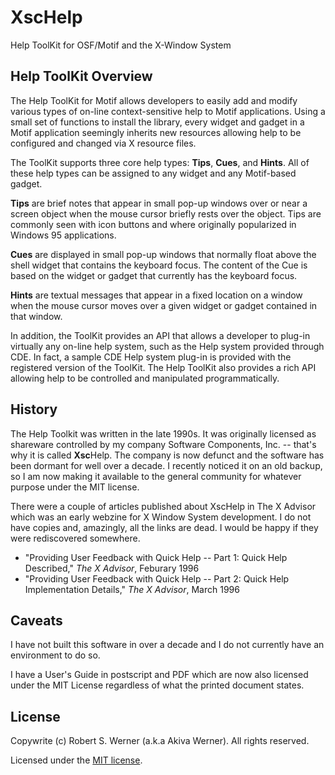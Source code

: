 # XscHelp
Help ToolKit for OSF/Motif and the X-Window System

## Help ToolKit Overview

The Help ToolKit for Motif allows developers to easily add and modify various 
types of on-line context-sensitive help to Motif applications.  Using a small 
set of functions to install the library, every widget and gadget in a Motif 
application seemingly inherits new resources allowing help to be configured 
and changed via X resource files.

The ToolKit supports three core help types: **Tips**, **Cues**, and **Hints**.  All of 
these help types can be assigned to any widget and any Motif-based gadget.

**Tips** are brief notes that appear in small pop-up windows over or near a 
screen object when the mouse cursor briefly rests over the object. Tips 
are commonly seen with icon buttons and where originally popularized in 
Windows 95 applications.

**Cues** are displayed in small pop-up windows that normally float above the 
shell widget that contains the keyboard focus. The content of the Cue is 
based on the widget or gadget that currently has the keyboard focus. 

**Hints** are textual messages that appear in a fixed location on a window when 
the mouse cursor moves over a given widget or gadget contained in that window.

In addition, the ToolKit provides an API that allows a developer to plug-in 
virtually any on-line help system, such as the Help system provided through 
CDE.  In fact, a sample CDE Help system plug-in is provided with the 
registered version of the ToolKit. The Help ToolKit also provides a rich 
API allowing help to be controlled and manipulated programmatically.

## History

The Help Toolkit was written in the late 1990s.  It was originally licensed as
shareware controlled by my company Software Components, Inc. -- that's why it is
called **Xsc**Help. The company is now defunct and the software has been dormant for well over a decade.  I recently noticed it on an old backup, so I am now making
it available to the general community for whatever purpose under the MIT license.

There were a couple of articles published about XscHelp in The X Advisor which
was an early webzine for X Window System development.  I do not have copies and,
amazingly, all the links are dead.  I would be happy if they were rediscovered
somewhere.
- "Providing User Feedback with Quick Help -- Part 1: Quick Help Described," *The X Advisor*, Feburary 1996
- "Providing User Feedback with Quick Help -- Part 2: Quick Help Implementation Details," *The X Advisor*, March 1996

## Caveats

I have not built this software in over a decade and I do not currently have
an environment to do so.  

I have a User's Guide in postscript and PDF which are now also licensed under 
the MIT License regardless of what the printed document states.

## License

Copywrite (c) Robert S. Werner (a.k.a Akiva Werner).  All rights reserved.

Licensed under the [MIT license](LICENSE).
